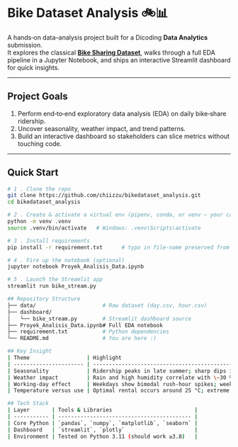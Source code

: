 # Bike Dataset Analysis 🚲📊

A hands‑on data–analysis project built for a Dicoding **Data Analytics** submission.  
It explores the classical **[Bike Sharing Dataset](https://archive.ics.uci.edu/ml/datasets/bike+sharing+dataset)**, walks through a full EDA pipeline in a Jupyter Notebook, and ships an interactive Streamlit dashboard for quick insights.

---

## Project Goals
1. Perform end‑to‑end exploratory data analysis (EDA) on daily bike‑share ridership.
2. Uncover seasonality, weather impact, and trend patterns.
3. Build an interactive dashboard so stakeholders can slice metrics without touching code.

---

## Quick Start

```bash
# 1 . Clone the repo
git clone https://github.com/chiizzu/bikedataset_analysis.git
cd bikedataset_analysis

# 2 . Create & activate a virtual env (pipenv, conda, or venv — your call)
python -m venv .venv
source .venv/bin/activate   # Windows: .venv\Scripts\activate

# 3 . Install requirements
pip install -r requirement.txt      # typo in file‑name preserved from repo 🙂

# 4 . Fire up the notebook (optional)
jupyter notebook Proyek_Analisis_Data.ipynb

# 5 . Launch the Streamlit app
streamlit run bike_stream.py

## Repository Structure
├── data/                     # Raw dataset (day.csv, hour.csv)
├── dashboard/
│   └── bike_stream.py        # Streamlit dashboard source
├── Proyek_Analisis_Data.ipynb# Full EDA notebook
├── requirement.txt           # Python dependencies
└── README.md                 # You are here :)

## Key Insight
| Theme                  | Highlight                                                                             |
| ---------------------- | ------------------------------------------------------------------------------------- |
| Seasonality            | Ridership peaks in late summer; sharp dips in winter.                                 |
| Weather impact         | Rain and high humidity correlate with \~30 % lower rentals.                           |
| Working‑day effect     | Weekdays show bimodal rush‑hour spikes; weekends trend smoother across the afternoon. |
| Temperature versus use | Optimal rental occurs around 25 °C; extreme cold/heat suppress demand.                |

## Tech Stack
| Layer       | Tools & Libraries                          |
| ----------- | ------------------------------------------ |
| Core Python | `pandas`, `numpy`, `matplotlib`, `seaborn` |
| Dashboard   | `streamlit`, `plotly`                      |
| Environment | Tested on Python 3.11 (should work ≥3.8)   |

